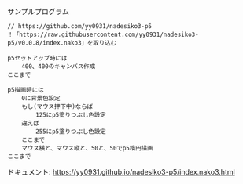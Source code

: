 サンプルプログラム

```
// https://github.com/yy0931/nadesiko3-p5
！「https://raw.githubusercontent.com/yy0931/nadesiko3-p5/v0.0.8/index.nako3」を取り込む

p5セットアップ時には
    400、400のキャンバス作成
ここまで

p5描画時には
    0に背景色設定
    もし(マウス押下中)ならば
        125にp5塗りつぶし色設定
    違えば
        255にp5塗りつぶし色設定
    ここまで
    マウス横と、マウス縦と、50と、50でp5楕円描画
ここまで
```

ドキュメント: https://yy0931.github.io/nadesiko3-p5/index.nako3.html
